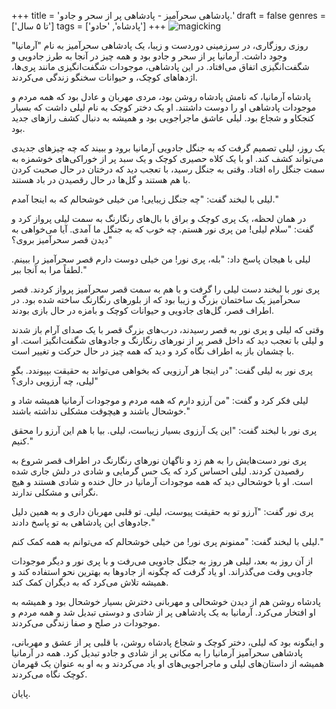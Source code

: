 +++
title = 'پادشاهی سحرآمیز - پادشاهی پر از سحر و جادو.'
draft = false
genres = ['تا ۵ سال']
tags = ['پادشاه', 'حادو']
+++
![magicking](/109.magicKing.jpg)

روزی روزگاری، در سرزمینی دوردست و زیبا، یک پادشاهی سحرآمیز به نام "آرمانیا" وجود داشت. آرمانیا پر از سحر و جادو بود و همه چیز در آنجا به طرز جادویی و شگفت‌انگیزی اتفاق می‌افتاد. در این پادشاهی، موجودات شگفت‌انگیزی مانند پری‌ها، اژدهاهای کوچک، و حیوانات سخنگو زندگی می‌کردند.

پادشاه آرمانیا، که نامش پادشاه روشن بود، مردی مهربان و عادل بود که همه مردم و موجودات پادشاهی او را دوست داشتند. او یک دختر کوچک به نام لیلی داشت که بسیار کنجکاو و شجاع بود. لیلی عاشق ماجراجویی بود و همیشه به دنبال کشف رازهای جدید بود.

یک روز، لیلی تصمیم گرفت که به جنگل جادویی آرمانیا برود و ببیند که چه چیزهای جدیدی می‌تواند کشف کند. او با یک کلاه حصیری کوچک و یک سبد پر از خوراکی‌های خوشمزه به سمت جنگل راه افتاد. وقتی به جنگل رسید، با تعجب دید که درختان در حال صحبت کردن با هم هستند و گل‌ها در حال رقصیدن در باد هستند.

لیلی با لبخند گفت: "چه جنگل زیبایی! من خیلی خوشحالم که به اینجا آمدم."

در همان لحظه، یک پری کوچک و براق با بال‌های رنگارنگ به سمت لیلی پرواز کرد و گفت: "سلام لیلی! من پری نور هستم. چه خوب که به جنگل ما آمدی. آیا می‌خواهی به دیدن قصر سحرآمیز بروی؟"

لیلی با هیجان پاسخ داد: "بله، پری نور! من خیلی دوست دارم قصر سحرآمیز را ببینم. لطفاً مرا به آنجا ببر."

پری نور با لبخند دست لیلی را گرفت و با هم به سمت قصر سحرآمیز پرواز کردند. قصر سحرآمیز یک ساختمان بزرگ و زیبا بود که از بلورهای رنگارنگ ساخته شده بود. در اطراف قصر، گل‌های جادویی و حیوانات کوچک و بامزه در حال بازی بودند.

وقتی که لیلی و پری نور به قصر رسیدند، درب‌های بزرگ قصر با یک صدای آرام باز شدند و لیلی با تعجب دید که داخل قصر پر از نورهای رنگارنگ و جادوهای شگفت‌انگیز است. او با چشمان باز به اطراف نگاه کرد و دید که همه چیز در حال حرکت و تغییر است.

پری نور به لیلی گفت: "در اینجا هر آرزویی که بخواهی می‌تواند به حقیقت بپیوندد. بگو لیلی، چه آرزویی داری؟"

لیلی فکر کرد و گفت: "من آرزو دارم که همه مردم و موجودات آرمانیا همیشه شاد و خوشحال باشند و هیچوقت مشکلی نداشته باشند."

پری نور با لبخند گفت: "این یک آرزوی بسیار زیباست، لیلی. بیا با هم این آرزو را محقق کنیم."

پری نور دست‌هایش را به هم زد و ناگهان نورهای رنگارنگ در اطراف قصر شروع به رقصیدن کردند. لیلی احساس کرد که یک حس گرمایی و شادی در دلش جاری شده است. او با خوشحالی دید که همه موجودات آرمانیا در حال خنده و شادی هستند و هیچ نگرانی و مشکلی ندارند.

پری نور گفت: "آرزو تو به حقیقت پیوست، لیلی. تو قلبی مهربان داری و به همین دلیل جادوهای این پادشاهی به تو پاسخ دادند."

لیلی با لبخند گفت: "ممنونم پری نور! من خیلی خوشحالم که می‌توانم به همه کمک کنم."

از آن روز به بعد، لیلی هر روز به جنگل جادویی می‌رفت و با پری نور و دیگر موجودات جادویی وقت می‌گذراند. او یاد گرفت که چگونه از جادوها به بهترین نحو استفاده کند و همیشه تلاش می‌کرد که به دیگران کمک کند.

پادشاه روشن هم از دیدن خوشحالی و مهربانی دخترش بسیار خوشحال بود و همیشه به او افتخار می‌کرد. آرمانیا به یک پادشاهی پر از شادی و دوستی تبدیل شد و همه مردم و موجودات در صلح و صفا زندگی می‌کردند.

و اینگونه بود که لیلی، دختر کوچک و شجاع پادشاه روشن، با قلبی پر از عشق و مهربانی، پادشاهی سحرآمیز آرمانیا را به مکانی پر از شادی و جادو تبدیل کرد. همه در آرمانیا همیشه از داستان‌های لیلی و ماجراجویی‌های او یاد می‌کردند و به او به عنوان یک قهرمان کوچک نگاه می‌کردند.

پایان.
